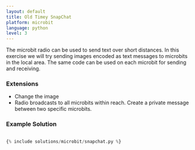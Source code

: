 ```yaml
---
layout: default
title: Old Timey SnapChat
platform: microbit
language: python
level: 3
---
```

The microbit radio can be used to send text over short distances. In this exercise we will try sending images encoded as text
messages to microbits in the local area. The same code can be used on each microbit for sending and receiving.


### Extensions

* Change the image
* Radio broadcasts to all microbits within reach. Create a private message between two specific microbits.


### Example Solution

```python

{% include solutions/microbit/snapchat.py %}

```
